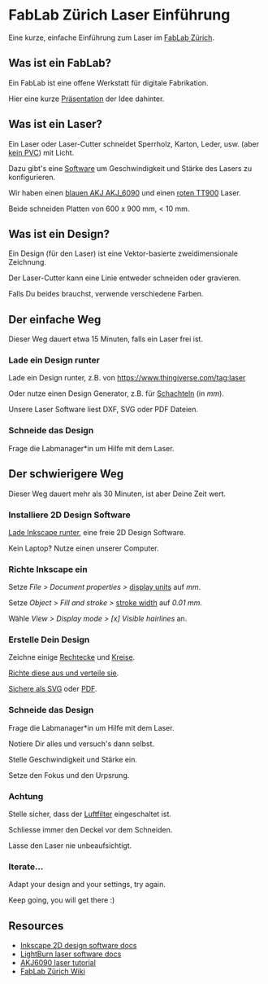 # FabLab Zürich Laser Einführung
Eine kurze, einfache Einführung zum Laser im [FabLab Zürich](https://zurich.fablab.ch/).

## Was ist ein FabLab?
Ein FabLab ist eine offene Werkstatt für digitale Fabrikation.

Hier eine kurze [Präsentation](http://www.tamberg.org/fablabzurich/2017/WasIstEinFabLab.pdf) der Idee dahinter.

## Was ist ein Laser?
Ein Laser oder Laser-Cutter schneidet Sperrholz, Karton, Leder, usw. (aber [kein PVC](https://lasergods.com/can-i-cut-vinyl-pvc-in-a-laser/)) mit Licht.

Dazu gibt's eine [Software](https://lightburnsoftware.com/) um Geschwindigkeit und Stärke des Lasers zu konfigurieren.

Wir haben einen [blauen AKJ AKJ_6090](http://wiki.zurich.fablab.ch/AKJ_6090) und einen [roten TT900](http://wiki.zurich.fablab.ch/TT900) Laser.

Beide schneiden Platten von 600 x 900 mm, < 10 mm.

## Was ist ein Design?
Ein Design (für den Laser) ist eine Vektor-basierte zweidimensionale Zeichnung.

Der Laser-Cutter kann eine Linie entweder schneiden oder gravieren.

Falls Du beides brauchst, verwende verschiedene Farben.

## Der einfache Weg
Dieser Weg dauert etwa 15 Minuten, falls ein Laser frei ist.

### Lade ein Design runter
Lade ein Design runter, z.B. von https://www.thingiverse.com/tag:laser

Oder nutze einen Design Generator, z.B. für [Schachteln](https://ddg.co/?q=box+generator) (in _mm_).

Unsere Laser Software liest DXF, SVG oder PDF Dateien.

### Schneide das Design
Frage die Labmanager*in um Hilfe mit dem Laser.

## Der schwierigere Weg
Dieser Weg dauert mehr als 30 Minuten, ist aber Deine Zeit wert.

### Installiere 2D Design Software
[Lade Inkscape runter](https://inkscape.org/), eine freie 2D Design Software.

Kein Laptop? Nutze einen unserer Computer.

### Richte Inkscape ein
Setze _File > Document properties >_ [display units](https://inkscape-manuals.readthedocs.io/en/latest/managing-workspace.html?#document-properties-dialog) auf _mm_.

Setze _Object > Fill and stroke >_ [stroke width](https://inkscape-manuals.readthedocs.io/en/latest/fill-and-stroke-dialog.html) auf _0.01 mm_.

Wähle _View > Display mode > [x] Visible hairlines_ an.

### Erstelle Dein Design
Zeichne einige [Rechtecke](https://inkscape-manuals.readthedocs.io/en/latest/squares-and-rectangles.html) und [Kreise](https://inkscape-manuals.readthedocs.io/en/latest/circles-ellipses-and-arcs.html).

[Richte diese aus und verteile sie](https://inkscape-manuals.readthedocs.io/en/latest/align-and-distribute.html).

[Sichere als SVG](https://inkscape-manuals.readthedocs.io/en/latest/saving.html) oder [PDF](https://inkscape-manuals.readthedocs.io/en/latest/export-pdf.html).

### Schneide das Design
Frage die Labmanager*in um Hilfe mit dem Laser.

Notiere Dir alles und versuch's dann selbst.

Stelle Geschwindigkeit und Stärke ein.

Setze den Fokus und den Urpsrung.

### Achtung
Stelle sicher, dass der [Luftfilter](http://wiki.zurich.fablab.ch/BOFA_AD2000_iQ) eingeschaltet ist.

Schliesse immer den Deckel vor dem Schneiden.

Lasse den Laser nie unbeaufsichtigt.

### Iterate...
Adapt your design and your settings, try again.

Keep going, you will get there :)

## Resources
* [Inkscape 2D design software docs](https://inkscape-manuals.readthedocs.io/en/latest/)
* [LightBurn laser software docs](https://github.com/LightBurnSoftware/Documentation/blob/master/README.md)
* [AKJ6090 laser tutorial](http://wiki.zurich.fablab.ch/images/9/97/Anleitung_AKJ6090.pdf)
* [FabLab Zürich Wiki](http://wiki.zurich.fablab.ch/)
